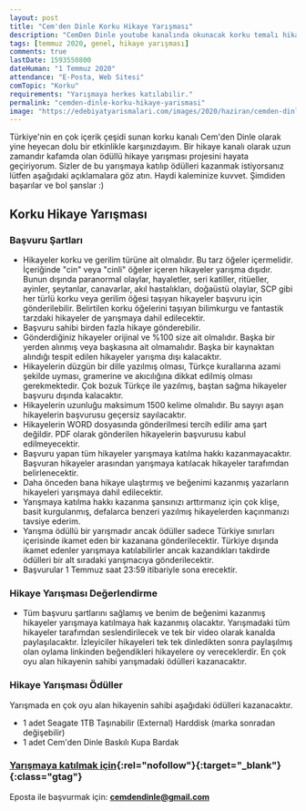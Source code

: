 ```yaml
---
layout: post
title: "Cem'den Dinle Korku Hikaye Yarışması"
description: "CemDen Dinle youtube kanalında okunacak korku temalı hikaye yarışmasının son başvuru tarihi 1 Temmuz 2020'dir"
tags: [temmuz 2020, genel, hikaye yarışması]
comments: true
lastDate: 1593550800  
dateHuman: "1 Temmuz 2020"
attendance: "E-Posta, Web Sitesi"
comTopic: "Korku"
requirements: "Yarışmaya herkes katılabilir."
permalink: "cemden-dinle-korku-hikaye-yarismasi"
image: "https://edebiyatyarismalari.com/images/2020/haziran/cemden-dinle-korku-hikaye-yarismasi.jpg"
---
```


Türkiye'nin en çok içerik çeşidi sunan korku kanalı Cem'den Dinle olarak yine heyecan dolu bir etkinlikle karşınızdayım. Bir hikaye kanalı olarak uzun zamandır kafamda olan ödüllü hikaye yarışması projesini hayata geçiriyorum. Sizler de bu yarışmaya katılıp ödülleri kazanmak istiyorsanız lütfen aşağıdaki açıklamalara göz atın. Haydi kaleminize kuvvet. Şimdiden başarılar ve bol şanslar :)  

## Korku Hikaye Yarışması 

### Başvuru Şartları
- Hikayeler korku ve gerilim türüne ait olmalıdır. Bu tarz öğeler içermelidir. İçeriğinde "cin" veya "cinli" öğeler içeren hikayeler yarışma dışıdır. Bunun dışında paranormal olaylar, hayaletler, seri katiller, ritüeller, ayinler, şeytanlar, canavarlar, akıl hastalıkları, doğaüstü olaylar, SCP gibi her türlü korku veya gerilim öğesi taşıyan hikayeler başvuru için gönderilebilir. Belirtilen korku öğelerini taşıyan bilimkurgu ve fantastik tarzdaki hikayeler de yarışmaya dahil edilecektir.
- Başvuru sahibi birden fazla hikaye gönderebilir.
- Gönderdiğiniz hikayeler orijinal ve %100 size ait olmalıdır. Başka bir yerden alınmış veya başkasına ait olmamalıdır. Başka bir kaynaktan alındığı tespit edilen hikayeler yarışma dışı kalacaktır.
- Hikayelerin düzgün bir dille yazılmış olması, Türkçe kurallarına azami şekilde uyması, gramerine ve akıcılığına dikkat edilmiş olması gerekmektedir. Çok bozuk Türkçe ile yazılmış, baştan sağma hikayeler başvuru dışında kalacaktır.
- Hikayelerin uzunluğu maksimum 1500 kelime olmalıdır. Bu sayıyı aşan hikayelerin başvurusu geçersiz sayılacaktır.
- Hikayelerin WORD dosyasında gönderilmesi tercih edilir ama şart değildir. PDF olarak gönderilen hikayelerin başvurusu kabul edilmeyecektir.
- Başvuru yapan tüm hikayeler yarışmaya katılma hakkı kazanmayacaktır. Başvuran hikayeler arasından yarışmaya katılacak hikayeler tarafımdan belirlenecektir.
- Daha önceden bana hikaye ulaştırmış ve beğenimi kazanmış yazarların hikayeleri yarışmaya dahil edilecektir.
- Yarışmaya katılma hakkı kazanma şansınızı arttırmanız için çok klişe, basit kurgulanmış, defalarca benzeri yazılmış hikayelerden kaçınmanızı tavsiye ederim.
- Yarışma ödüllü bir yarışmadır ancak ödüller sadece Türkiye sınırları içerisinde ikamet eden bir kazanana gönderilecektir. Türkiye dışında ikamet edenler yarışmaya katılabilirler ancak kazandıkları takdirde ödülleri bir alt sıradaki yarışmacıya gönderilecektir.
- Başvurular 1 Temmuz saat 23:59 itibariyle sona erecektir.

### Hikaye Yarışması Değerlendirme
- Tüm başvuru şartlarını sağlamış ve benim de beğenimi kazanmış hikayeler yarışmaya katılmaya hak kazanmış olacaktır. Yarışmadaki tüm hikayeler tarafımdan seslendirilecek ve tek bir video olarak kanalda paylaşılacaktır. İzleyiciler hikayeleri tek tek dinledikten sonra paylaşılmış olan oylama linkinden beğendikleri hikayelere oy vereceklerdir. En çok oyu alan hikayenin sahibi yarışmadaki ödülleri kazanacaktır.

### Hikaye Yarışması Ödüller
Yarışmada en çok oyu alan hikayenin sahibi aşağıdaki ödülleri kazanacaktır.
- 1 adet Seagate 1TB  Taşınabilir (External) Harddisk (marka sonradan değişebilir)
- 1 adet Cem'den Dinle Baskılı Kupa Bardak

### [Yarışmaya katılmak için](https://cemdendinle.com/hikayeni-gonder/?ref=edebiyatyarismalari.com){:rel="nofollow"}{:target="_blank"}{:class="gtag"}

Eposta ile başvurmak için: **cemdendinle@gmail.com**